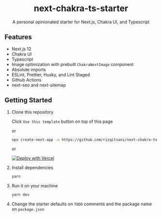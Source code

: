 <div align="center">
  <h1>next-chakra-ts-starter</h1>
  <p>A personal opinionated starter for Next.js, Chakra UI, and Typescript</p>
</div>

## Features

- Next.js 12
- Chakra UI
- Typescript
- Image optimization with prebuilt `ChakraNextImage` component
- Absolute imports
- ESLint, Prettier, Husky, and Lint Staged
- Github Actions
- next-seo and next-sitemap

## Getting Started

1. Clone this repository

    Click `Use this template` button on top of this page

    or

    ```bash
    npx create-next-app -e https://github.com/rizqitsani/next-chakra-ts-starter project-name
    ```
    or

    [![Deploy with Vercel](https://vercel.com/button)](https://vercel.com/import/git?s=https://github.com/rizqitsani/next-chakra-ts-starter)

2. Install dependencies

    ```bash
    yarn
    ```

3. Run it on your machine

    ```bash
    yarn dev
    ```

4. Change the starter defaults on `TODO` comments and the package name on `package.json`
